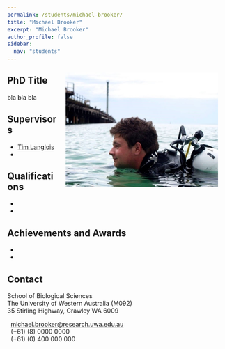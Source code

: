 ```yaml
---
permalink: /students/michael-brooker/
title: "Michael Brooker"
excerpt: "Michael Brooker"
author_profile: false
sidebar:
  nav: "students"
---
```

<img class="philprofile" src='/images/Brooker_L.jpg' align='right' width="350" hspace="20" vspace="10">

## PhD Title
bla bla bla

## Supervisors
- [Tim Langlois](https://brookegibbons.github.io/academics/tim-langlois/ "Tim Langlois")
- 

## Qualifications
-
-

## Achievements and Awards
-
-

## Contact
<p class="address"><i class="far fa-building"></i> School of Biological Sciences<br>
The University of Western Australia (M092)<br>
35 Stirling Highway, Crawley WA 6009</p>

<p class="phoneemail"><i class="far fa-envelope-open"></i>&nbsp;&nbsp;<a href="mailto:michael.brooker@research.uwa.edu.au">michael.brooker@research.uwa.edu.au</a><br>
<i class="fas fa-phone"></i>&nbsp;&nbsp;(+61) (8) 0000 0000<br>
<i class="fas fa-mobile-alt"></i>&nbsp;&nbsp;(+61) (0) 400 000 000<br>
